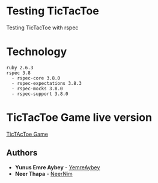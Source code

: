 # Testing TicTacToe
Testing TicTacToe with rspec 

# Technology 

```console
ruby 2.6.3 
rspec 3.8
  - rspec-core 3.8.0
  - rspec-expectations 3.8.3
  - rspec-mocks 3.8.0
  - rspec-support 3.8.0 
```

# TicTacToe Game live version
[TicTAcToe Game](https://github.com/YemreAybey/TicTAcToe) 

## Authors
* **Yunus Emre Aybey** - [YemreAybey](https://github.com/YemreAybey)
* **Neer Thapa** - [NeerNim](https://github.com/NeerNim)
